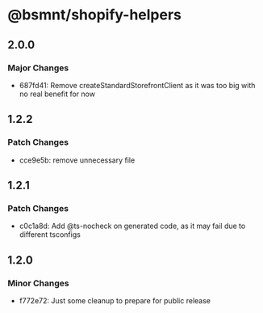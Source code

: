 # @bsmnt/shopify-helpers

## 2.0.0

### Major Changes

- 687fd41: Remove createStandardStorefrontClient as it was too big with no real benefit for now

## 1.2.2

### Patch Changes

- cce9e5b: remove unnecessary file

## 1.2.1

### Patch Changes

- c0c1a8d: Add @ts-nocheck on generated code, as it may fail due to different tsconfigs

## 1.2.0

### Minor Changes

- f772e72: Just some cleanup to prepare for public release
